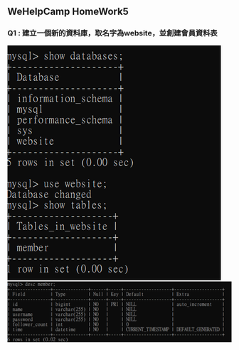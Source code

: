 ## WeHelpCamp HomeWork5
### Q1 : 建立一個新的資料庫，取名字為website，並創建會員資料表
![image](https://github.com/Yu-Hsin-Chang/wehelp-assignments/blob/main/week-5/Q1.png)
![image](https://github.com/Yu-Hsin-Chang/wehelp-assignments/blob/main/week-5/Q2.png)
